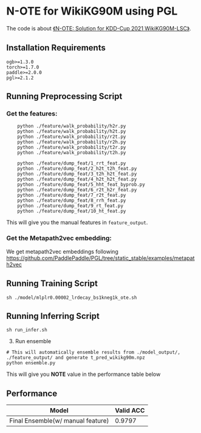 # N-OTE for WikiKG90M using PGL

The code is about [《N-OTE: Solution for KDD-Cup 2021 WikiKG90M-LSC》](./LSC.pdf). 

## Installation Requirements

```
ogb>=1.3.0
torch>=1.7.0
paddle>=2.0.0
pgl>=2.1.2
```

## Running Preprocessing Script

### Get the features:

```
    python ./feature/walk_probability/h2r.py
    python ./feature/walk_probability/h2t.py
    python ./feature/walk_probability/r2t.py
    python ./feature/walk_probability/r2h.py
    python ./feature/walk_probability/t2r.py
    python ./feature/walk_probability/t2h.py

    python ./feature/dump_feat/1_rrt_feat.py
    python ./feature/dump_feat/2_h2t_t2h_feat.py
    python ./feature/dump_feat/3_t2h_h2t_feat.py
    python ./feature/dump_feat/4_h2t_h2t_feat.py
    python ./feature/dump_feat/5_hht_feat_byprob.py
    python ./feature/dump_feat/6_r2t_h2r_feat.py
    python ./feature/dump_feat/7_r2t_feat.py
    python ./feature/dump_feat/8_rrh_feat.py
    python ./feature/dump_feat/9_rt_feat.py
    python ./feature/dump_feat/10_ht_feat.py
```
This will give you the manual features in `feature_output`.

### Get the Metapath2vec embedding:

We get metapath2vec embeddings following https://github.com/PaddlePaddle/PGL/tree/static_stable/examples/metapath2vec 


## Running Training Script

```
sh ./model/mlplr0.00002_lrdecay_bs1kneg1k_ote.sh
```

## Running Inferring Script
```
sh run_infer.sh
```

3. Run ensemble

```
# This will automatically ensemble results from ./model_output/, ./feature_output/ and generate t_pred_wikikg90m.npz
python ensemble.py
```


This will give you **NOTE** value in the performance table below 


## Performance

| Model       |  Valid ACC | 
| ----------- | ---------------| 
| Final Ensemble(w/ manual feature) | 0.9797      |

